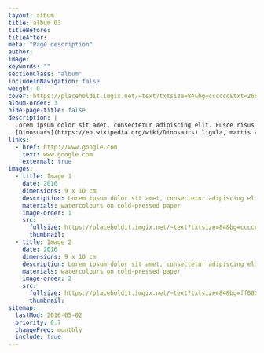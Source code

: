 ```yaml
---
layout: album
title: album 03
titleBefore:
titleAfter:
meta: "Page description"
author:
image:
keywords: ""
sectionClass: "album"
includeInNavigation: false
weight: 0
cover: https://placeholdit.imgix.net/~text?txtsize=84&bg=cccccc&txt=268.5x316&w=268.5&h=316
album-order: 3
hide-page-title: false
description: |
  Lorem ipsum dolor sit amet, consectetur adipiscing elit. Fusce risus est, blandit ac felis sit amet, hendrerit laoreet risus. Donec efficitur quam magna, ac hendrerit sapien congue in.
  [Dinosuars](https://en.wikipedia.org/wiki/Dinosaurs) ligula, mattis venenatis malesuada in, interdum et tortor. Integer quis ullamcorper ante.
links:
  - href: http://www.google.com
    text: www.google.com
    external: true
images:
  - title: Image 1
    date: 2016
    dimensions: 9 x 10 cm
    description: Lorem ipsum dolor sit amet, consectetur adipiscing elit.
    materials: watercolours on cold-pressed paper
    image-order: 1
    src:
      fullsize: https://placeholdit.imgix.net/~text?txtsize=84&bg=cccccc&txt=320x477&w=320&h=477
      thumbnail:
  - title: Image 2
    date: 2016
    dimensions: 9 x 10 cm
    description: Lorem ipsum dolor sit amet, consectetur adipiscing elit.
    materials: watercolours on cold-pressed paper
    image-order: 2
    src:
      fullsize: https://placeholdit.imgix.net/~text?txtsize=84&bg=ff0000&txt=320x477&w=320&h=477
      thumbnail:
sitemap:
  lastMod: 2016-05-02
  priority: 0.7
  changeFreq: monthly
  include: true
---
```


